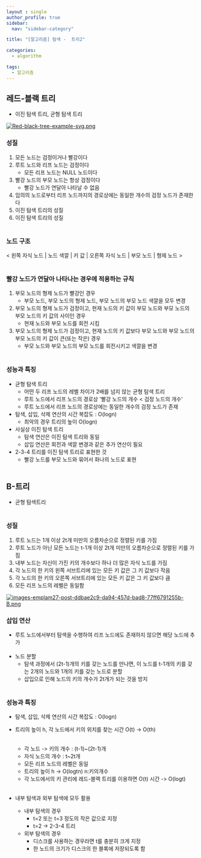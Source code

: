 ```yaml
---
layout : single
author_profile: true
sidebar: 
  nav: "sidebar-category"

title: "[알고리즘] 탐색 -  트리2"

categories:
  - algorithm

tags:
  - 알고리즘
---
```


## 레드-블랙 트리
- 이진 탐색 트리, 균형 탐색 트리

[![Red-black-tree-example-svg.png](https://i.postimg.cc/WzgQdsTn/Red-black-tree-example-svg.png)](https://postimg.cc/dZQWXP7k)

### 성질
1. 모든 노드는 검정이거나 빨강이다<br>
2. 루트 노드와 리프 노드는 검정이다<br>
	- 모든 리프 노드는 NULL 노드이다<br>
3. 빨강 노드의 부모 노드는 항상 검정이다<br>
	- 빨강 노드가 연달아 나타날 수 없음<br>
4. 임의의 노드로부터 리프 노드까지의 경로상에는 동일한 개수의 검정 노드가 존재한다<br>
5. 이진 탐색 트리의 성질<br>
6. 이진 탐색 트리의 성질<br><br>

### 노드 구조
< 왼쪽 자식 노드 | 노드 색깔 | 키 값 | 오른쪽 자식 노드 | 부모 노드 | 형제 노드 ><br><br>

### 빨강 노드가 연달아 나타나는 경우에 적용하는 규칙
1. 부모 노드의 형제 노드가 빨강인 경우<br>
	- 부모 노드, 부모 노드의 형제 노드, 부모 노드의 부모 노드 색깔을 모두 변경<br>
2. 부모 노드의 형제 노드가 검정이고, 현재 노드의 키 값이 부모 노드와 부모 노드의 부모 노드의 키 값의 사이인 경우<br>
	- 현재 노드와 부모 노드를 회전 시킴<br>
3. 부모 노드의 형제 노드가 검정이고, 현재 노드의 키 값보다 부모 노드와 부모 노드의 부모 노드의 키 값이 큰(또는 작은) 경우<br>
	- 부모 노드와 부모 노드의 부모 노드를 회전시키고 색깔을 변경<br><br>

### 성능과 특징
- 균형 탐색 트리<br>
	- 어떤 두 리프 노드의 레벨 차이가 2배를 넘지 않는 균형 탐색 트리<br>
	- 루트 노드에서 리프 노드의 경로상 '빨강 노드의 개수 < 검정 노드의 개수'<br>
	- 루트 노드에서 리프 노드의 경로상에는 동일한 개수의 검정 노드가 존재<br>
- 탐색, 삽입, 삭제 연산의 시간 복잡도 : O(logn)<br>
	- 최악의 경우 트리의 높이 O(logn)<br>
- 사실상 이진 탐색 트리<br>
	- 탐색 연산은 이진 탐색 트리와 동일<br>
	- 삽입 연산은 회전과 색깔 변경과 같은 추가 연산이 필요<br>
- 2-3-4 트리를 이진 탐색 트리로 표현한 것<br>
	- 빨강 노드를 부모 노드와 묶어서 화나의 노드로 표현<br><br>


## B-트리
- 균형 탐색트리<br><br>

### 성질
1. 루트 노드는 1개 이상 2t개 미만의 오름차순으로 정렬된 키를 가짐<br>
2. 루트 노드가 아닌 모든 노드는 t-1개 이상 2t개 미만의 오름차순으로 정렬된 키를 가짐<br>
3. 내부 노드는 자신이 가진 키의 개수보다 하나 더 많은 자식 노드를 가짐<br>
4. 각 노드의 한 키의 왼쪽 서브트리에 있는 모든 키 값은 그 키 값보다 작음<br>
5. 각 노드의 한 키의 오른쪽 서브트리에 있는 모든 키 값은 그 키 값보다 큼<br>
6. 모든 리프 노드의 레벨은 동일함<br>

[![images-emplam27-post-ddbae2c9-da94-457d-bad8-77ff6791255b-B.png](https://i.postimg.cc/rs1Vzd1Q/images-emplam27-post-ddbae2c9-da94-457d-bad8-77ff6791255b-B.png)](https://postimg.cc/GTpw5mSy)

### 삽입 연산
- 루트 노드에서부터 탐색을 수행하여 리프 노드에도 존재하지 않으면 해당 노드에 추가<br><br>
- 노드 분할<br>
	- 탐색 과정에서 (2t-1)개의 키를 갖는 노드를 만나면, 이 노드를 t-1개의 키를 갖는 2개의 노드와 1개의 키를 갖는 노드로 분할<br>
	- 삽입으로 인해 노드의 키의 개수가 2t개가 되는 것을 방지<br><br>

### 성능과 특징
- 탐색, 삽입, 삭제 연산의 시간 복잡도 : O(logn)<br>
- 트리의 높이 h, 각 노드에서 키의 위치를 찾는 시간 O(t) -> O(th)<br><br>
	- 각 노드 -> 키의 개수 : (t-1)\~(2t-1)개<br>
	- 자식 노드의 개수 : t~2t개<br>
	- 모든 리프 노드의 레벨은 동일<br>
	- 트리의 높이 h -> O(logtn) n:키의개수<br>
	- 각 노드에서의 키 관리에 레드-블랙 트리를 이용하면 O(t) 시간 -> O(logt)<br><br>

- 내부 탐색과 외부 탐색에 모두 활용<br>
	- 내부 탐색의 경우 <br>
		- t=2 또는 t=3 정도의 작은 값으로 지정<br>
		- t=2 -> 2-3-4 트리<br>
	- 외부 탐색의 경우<br>
		- 디스크를 사용하는 경우라면 t를 충분히 크게 지정<br>
		- 한 노드의 크기가 디스크의 한 블록에 저장되도록 함<br><br>
